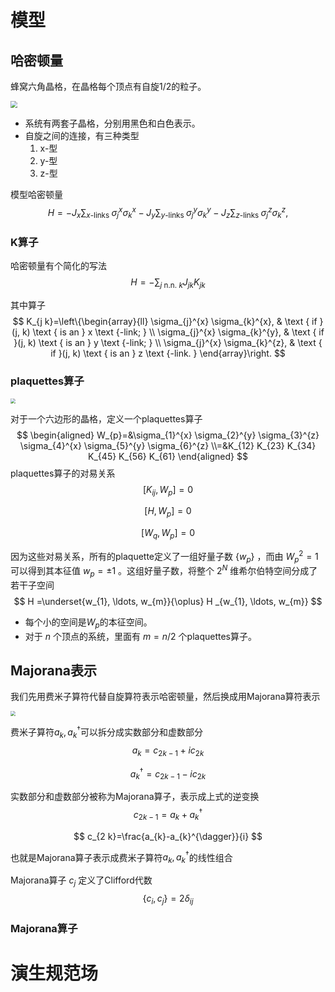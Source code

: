 <!-- toc -->



# 模型

## 哈密顿量

蜂窝六角晶格，在晶格每个顶点有自旋1/2的粒子。

<img src="https://jptanjing.oss-cn-beijing.aliyuncs.com/img/image-20211212184338061.png" style="zoom:67%;" />

- 系统有两套子晶格，分别用黑色和白色表示。
- 自旋之间的连接，有三种类型
  1. x-型
  2. y-型
  3. z-型

模型哈密顿量
$$
H=-J_{x} \sum_{x \text {-links }} \sigma_{j}^{x} \sigma_{k}^{x}-J_{y} \sum_{y \text {-links }} \sigma_{j}^{y} \sigma_{k}^{y}-J_{z} \sum_{z \text {-links }} \sigma_{j}^{z} \sigma_{k}^{z} \text {, }
$$

### K算子

哈密顿量有个简化的写法
$$
H=-\sum_{j \text { n.n. } k} J_{j k} K_{j k}
$$

其中算子
$$
K_{j k}=\left\{\begin{array}{ll}
\sigma_{j}^{x} \sigma_{k}^{x}, & \text { if }(j, k) \text { is an } x \text {-link; } \\
\sigma_{j}^{x} \sigma_{k}^{y}, & \text { if }(j, k) \text { is an } y \text {-link; } \\
\sigma_{j}^{x} \sigma_{k}^{z}, & \text { if }(j, k) \text { is an } z \text {-link. }
\end{array}\right.
$$

### plaquettes算子

<img src="https://jptanjing.oss-cn-beijing.aliyuncs.com/img/image-20211212183310018.png" style="zoom:50%;" />

对于一个六边形的晶格，定义一个plaquettes算子
$$
\begin{aligned}
W_{p}=&\sigma_{1}^{x} \sigma_{2}^{y} \sigma_{3}^{z} \sigma_{4}^{x} \sigma_{5}^{y} \sigma_{6}^{z}
\\=&K_{12} K_{23} K_{34} K_{45} K_{56} K_{61}
\end{aligned}
$$
plaquettes算子的对易关系
$$
\left[K_{i j}, W_{p}\right]=0
$$

$$
\left[H, W_{p}\right]=0
$$

$$
\left[W_{q}, W_{p}\right]=0
$$

因为这些对易关系，所有的plaquette定义了一组好量子数 $\left\{w_{p}\right\}$ ，而由 $W_{p}^{2}=1$ 可以得到其本征值 $w_{p}=\pm 1$ 。这组好量子数，将整个 $2^{N}$ 维希尔伯特空间分成了若干子空间 
$$
H =\underset{w_{1}, \ldots, w_{m}}{\oplus} H _{w_{1}, \ldots, w_{m}}
$$

- 每个小的空间是$W_{p}$的本征空间。
- 对于 $n$ 个顶点的系统，里面有 $m=n / 2$ 个plaquettes算子。

## Majorana表示

我们先用费米子算符代替自旋算符表示哈密顿量，然后换成用Majorana算符表示

<img src="https://jptanjing.oss-cn-beijing.aliyuncs.com/img/image-20211212201310193.png" style="zoom:50%;" />



费米子算符$a_{k}, a_{k}^{\dagger}$可以拆分成实数部分和虚数部分
$$
a_{k}=c_{2 k-1}+ic_{2 k}
$$

$$
a_{k}^{\dagger}=c_{2 k-1}-ic_{2 k}
$$

实数部分和虚数部分被称为Majorana算子，表示成上式的逆变换
$$
c_{2 k-1}=a_{k}+a_{k}^{\dagger}
$$

$$
c_{2 k}=\frac{a_{k}-a_{k}^{\dagger}}{i}
$$

也就是Majorana算子表示成费米子算符$a_{k}, a_{k}^{\dagger}$的线性组合

Majorana算子 $c_{j}$ 定义了Clifford代数
$$
\left\{c_{i}, c_{j}\right\}=2 \delta_{i j}
$$


### Majorana算子

# 演生规范场
